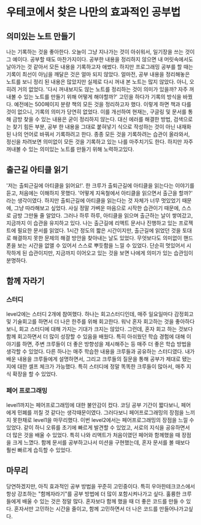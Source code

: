 # 우테코에서 찾은 나만의 효과적인 공부법

## 의미있는 노트 만들기 
나는 기록하는 것을 좋아한다. 오늘이 그냥 지나가는 것이 아쉬워서, 일기장을 쓰는 것이 그 예이다. 
공부할 때도 마찬가지이다. 공부한 내용을 정리하지 않으면 내 머릿속에서도 날아가는 것 같아서 모든 내용을 기록하고자 애썼다. 
하지만 프로그래밍 공부를 할 때는 기록이 최선이 아님을 깨달은 것은 얼마 되지 않았다. 얼마전, 공부 내용을 정리해놓은 노트를 보니 정리 된 내용은 많았지만 실제로 다시 꺼내 본 노트는 많지 않았다. 
아니, 오히려 거의 없었다. '다시 꺼내보지도 않는 노트를 정리하는 것이 의미가 있을까? 자주 꺼내볼 수 있는 노트를 만들기 위해 어떻게 해야할까?' 고민을 하다가 기록의 방식을 바꿨다. 예전에는 500페이지 분량 책의 모든 것을 정리하고자 했다. 이렇게 하면 책과 다를 것이 없으니, 기록의 의미가 당연히 없었다. 
이를 개선하여 현재는, 구글링 및 문서를 통해 금방 찾을 수 있는 내용은 굳이 정리하지 않는다. 대신 에러를 해결한 방법, 검색으로는 찾기 힘든 부분, 공부 한 내용을 그대로 붙혀넣기 식으로 작성하는 것이 아닌 내재화 된 나의 언어로 바꿔서 기록하려고 한다. 
종종 모든 것을 기록하려는 습관이 올라와서, 정신을 차려보면 의미없이 모든 것을 기록하고 있는 나를 마주치기도 한다. 하지만 자주꺼내볼 수 있는 의미있는 노트를 만들기 위해 노력하고있다. 

## 출근길 아티클 읽기 
'저는 출퇴근길에 아티클을 읽어요!'. 한 크루가 출퇴근길에 아티클을 읽는다는 이야기를 듣고, 처음에는 이해하지 못했다. '어떻게 지옥철에서 아티클을 읽으면서 출근을 할까?' 라는 생각이였다. 
하지만 출퇴근길에 아티클을 읽는다는 것 자체가 너무 멋있었기 때문에, 그냥 따라해보고 싶었다. 사실 정말 가벼운 마음으로 시작한 습관이기 때문에, 스스로 금방 그만둘 줄 알았다. 그러나 하루 하루, 아티클을 읽으며 출근하는 날이 쌓여갔고, 지금까지 이 습관을 유지하고 있다. 나는 출근길에 리액트 문서나 진행하고 있는 프로젝트에 필요한 문서를 읽었다. 1시간 정도의 짧은 시간이지만, 출근길에 읽었던 것을 토대로 해결하지 못한 문제의 해결 방안을 찾아내는 날도 있었다. 무엇보다도 의미없이 핸드폰을 보는 시간을 없앨 수 있어서 스스로 뿌듯함을 느낄 수 있었다. 단순히 멋있어서 시작하게 된 습관이지만, 지금까지 이어오고 있는 것을 보면 나에게 의미가 있는 습관임이 분명하다. 

## 함께 자라기  
### 스터디 
level2에는 스터디 2개에 참여했다. 하나는 회고스터디인데, 매주 일요일마다 감정회고 및 기술회고를 하면서 더 나은 한주를 위해 회고한다. 
워낙 혼자 회고하는 것을 좋아하다보니, 회고 스터디에 대해 가지는 기대가 크지는 않았다. 
그런데, 혼자 회고 하는 것보다 함께 회고하면서 더 많이 성장할 수 있음을 배웠다. 특히 아쉬웠던 학습 경험에 대해 이야기를 하면, 주변 크루들이 더 좋은 방향성을 제시해주는 등 
매주 더 좋은 학습 방법을 생각할 수 있었다. 
다른 하나는 매주 학습한 내용을 크루들과 공유하는 스터디였다. 내가 배운 내용을 크루들에게 설명하면서, 그리고 크루들의 질문을 통해 공부가 제대로 됐는지에 대한 셀프 체크가 가능했다. 특히 스터디에 정말 똑똑한 크루들이 많아서, 매주 지식 확장을 할 수 있었다. 

### 페어 프로그래밍 
level1까지는 페어프로그래밍에 대한 불안감이 컸다. 코딩 공부 기간이 짧다보니, 페어에게 민폐를 끼칠 것 같다는 생각때문이였다. 
그러다보니 페어프로그래밍의 장점을 느끼지 못한채로 level1을 마무리했다. 
이번 level2에서는 페어프로그래밍의 장점을 느낄 수 있었다. 
같이 하니 오류를 초기에 빠르게 발견할 수 있었고, 서로의 지식을 공유하면서 더 많은 것을 배울 수 있었다. 
특히 나와 리액트가 처음이였던 페어와 함께했을 때 장점을 크게 느꼈다. 함께 문서를 공부하고나서 미션을 구현했는데, 혼자 문서를 볼 때보다 훨씬 빠르게 습득할 수 있었다. 

## 마무리 
당연하겠지만, 아직 효과적인 공부 방법을 꾸준히 고민중이다. 
특히 우아한테크코스에서 항상 강조하는 "함께자라기"를 공부 방법에 더 많이 포함시켜나가고 싶다. 
훌륭한 크루들에게 배울 수 있는 것은 정말 많다. 혼자보다 함께 했을 때 더 좋은 코드를 만들 수 있다. 
혼자서만 고민하는 시간을 줄이고, 함께 고민하면서 더 나은 코드를 만들어나가고싶다. 
